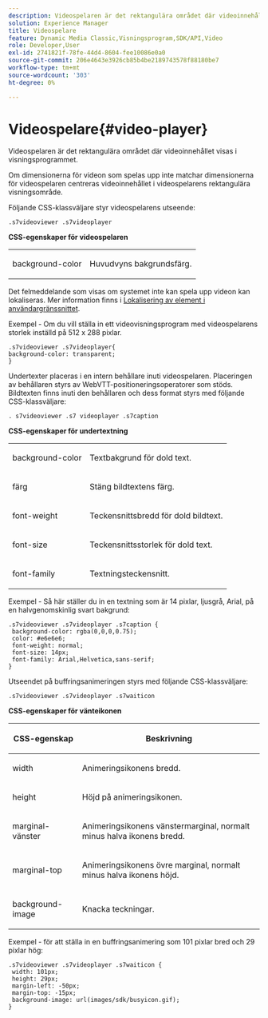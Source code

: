 ```yaml
---
description: Videospelaren är det rektangulära området där videoinnehållet visas i visningsprogrammet.
solution: Experience Manager
title: Videospelare
feature: Dynamic Media Classic,Visningsprogram,SDK/API,Video
role: Developer,User
exl-id: 2741821f-78fe-44d4-8604-fee10086e0a0
source-git-commit: 206e4643e3926cb85b4be2189743578f88180be7
workflow-type: tm+mt
source-wordcount: '303'
ht-degree: 0%

---
```


# Videospelare{#video-player}

Videospelaren är det rektangulära området där videoinnehållet visas i visningsprogrammet.

<!--<a id="section_061E550C1C1D4DB2BD663A898895B38C"></a>-->

Om dimensionerna för videon som spelas upp inte matchar dimensionerna för videospelaren centreras videoinnehållet i videospelarens rektangulära visningsområde.

Följande CSS-klassväljare styr videospelarens utseende:

```
.s7videoviewer .s7videoplayer
```

**CSS-egenskaper för videospelaren**

<table id="table_C48C56E696304C9BAFEE71BA9EA9A174"> 
 <tbody> 
  <tr> 
   <td colname="col1"> <p> <span class="codeph"> background-color  </span> </p> </td> 
   <td colname="col2"> <p>Huvudvyns bakgrundsfärg. </p> </td> 
  </tr> 
 </tbody> 
</table>

Det felmeddelande som visas om systemet inte kan spela upp videon kan lokaliseras. Mer information finns i [Lokalisering av element i användargränssnittet](../../../c-html5-s7-aem-asset-viewers/c-html5-video-reference/r-html5-video-viewer-20-localization.md#concept-1d5ca2d8480f4064a51eddba13940aad).

Exempel - Om du vill ställa in ett videovisningsprogram med videospelarens storlek inställd på 512 x 288 pixlar.

```
.s7videoviewer .s7videoplayer{ 
background-color: transparent; 
}
```

Undertexter placeras i en intern behållare inuti videospelaren. Placeringen av behållaren styrs av WebVTT-positioneringsoperatorer som stöds. Bildtexten finns inuti den behållaren och dess format styrs med följande CSS-klassväljare:

`. s7videoviewer .s7 videoplayer .s7caption`

**CSS-egenskaper för undertextning**

<table id="table_960E0D4FB91748FF9FC73C925B81879C"> 
 <tbody> 
  <tr> 
   <td colname="col1"> <p> <span class="codeph"> background-color  </span> </p> </td> 
   <td colname="col2"> <p>Textbakgrund för dold text. </p> </td> 
  </tr> 
  <tr> 
   <td colname="col1"> <p> <span class="codeph"> färg  </span> </p> </td> 
   <td colname="col2"> <p>Stäng bildtextens färg. </p> </td> 
  </tr> 
  <tr> 
   <td colname="col1"> <p> <span class="codeph"> font-weight  </span> </p> </td> 
   <td colname="col2"> <p> Teckensnittsbredd för dold bildtext. </p> </td> 
  </tr> 
  <tr> 
   <td colname="col1"> <p> <span class="codeph"> font-size  </span> </p> </td> 
   <td colname="col2"> <p> Teckensnittsstorlek för dold text. </p> </td> 
  </tr> 
  <tr> 
   <td colname="col1"> <p> <span class="codeph"> font-family  </span> </p> </td> 
   <td colname="col2"> <p>Textningsteckensnitt. </p> </td> 
  </tr> 
 </tbody> 
</table>

Exempel - Så här ställer du in en textning som är 14 pixlar, ljusgrå, Arial, på en halvgenomskinlig svart bakgrund:

```
.s7videoviewer .s7videoplayer .s7caption { 
 background-color: rgba(0,0,0,0.75); 
 color: #e6e6e6; 
 font-weight: normal; 
 font-size: 14px; 
 font-family: Arial,Helvetica,sans-serif; 
}
```

Utseendet på buffringsanimeringen styrs med följande CSS-klassväljare:

```
.s7videoviewer .s7videoplayer .s7waiticon
```

**CSS-egenskaper för vänteikonen**

<table id="table_8DB41A0FF2A746F78B763564C4F3EBE0"> 
 <thead> 
  <tr> 
   <th colname="col1" class="entry"> <p>CSS-egenskap </p> </th> 
   <th colname="col2" class="entry"> <p>Beskrivning </p> </th> 
  </tr> 
 </thead>
 <tbody> 
  <tr> 
   <td colname="col1"> <p> <span class="codeph"> width </span> </p> </td> 
   <td colname="col2"> <p> Animeringsikonens bredd. </p> </td> 
  </tr> 
  <tr> 
   <td colname="col1"> <p> <span class="codeph"> height  </span> </p> </td> 
   <td colname="col2"> <p> Höjd på animeringsikonen. </p> </td> 
  </tr> 
  <tr> 
   <td colname="col1"> <p> <span class="codeph"> marginal-vänster  </span> </p> </td> 
   <td colname="col2"> <p> Animeringsikonens vänstermarginal, normalt minus halva ikonens bredd. </p> </td> 
  </tr> 
  <tr> 
   <td colname="col1"> <p> <span class="codeph"> marginal-top  </span> </p> </td> 
   <td colname="col2"> <p> Animeringsikonens övre marginal, normalt minus halva ikonens höjd. </p> </td> 
  </tr> 
  <tr> 
   <td colname="col1"> <p> <span class="codeph"> background-image  </span> </p> </td> 
   <td colname="col2"> <p> Knacka teckningar. </p> </td> 
  </tr> 
 </tbody> 
</table>

Exempel - för att ställa in en buffringsanimering som 101 pixlar bred och 29 pixlar hög:

```
.s7videoviewer .s7videoplayer .s7waiticon { 
 width: 101px; 
 height: 29px; 
 margin-left: -50px; 
 margin-top: -15px; 
 background-image: url(images/sdk/busyicon.gif); 
}
```
